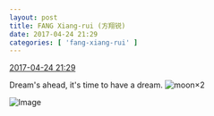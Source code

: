 ```yaml
---
layout: post
title: FANG Xiang-rui (方翔锐)
date: 2017-04-24 21:29
categories: [ 'fang-xiang-rui' ]
---
```


<div class="weibo-info">
  <a href="http://weibo.com/6117583008/F04sM9CCk">2017-04-24 21:29</a>
</div>

Dream's ahead, it's time to have a dream. ![moon](http://img.t.sinajs.cn/t4/appstyle/expression/ext/normal/b9/moon.gif)×2

<!-- more -->

![Image](https://wx3.sinaimg.cn/mw690/006G0KNGgy1fey35bfx8sj32kw3vcnpe.jpg)
